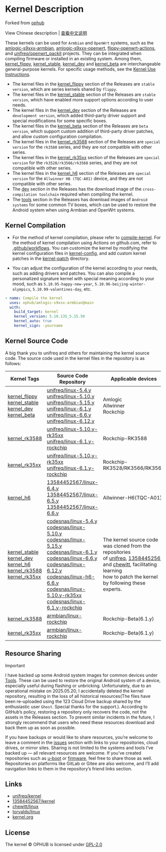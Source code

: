 # Kernel Description

Forked from [ophub](https://github.com/ophub)

View Chinese description  |  [查看中文说明](README.cn.md)

These kernels can be used for `Armbian` and `OpenWrt` systems, such as the [amlogic-s9xxx-armbian](https://github.com/ophub/amlogic-s9xxx-armbian), [amlogic-s9xxx-openwrt](https://github.com/ophub/amlogic-s9xxx-openwrt), [flippy-openwrt-actions](https://github.com/ophub/flippy-openwrt-actions), and [unifreq/openwrt_packit](https://github.com/unifreq/openwrt_packit) projects. They can be integrated when compiling firmware or installed in an existing system. Among them, [kernel_flippy](https://github.com/ophub/kernel/releases/tag/kernel_flippy), [kernel_stable](https://github.com/ophub/kernel/releases/tag/kernel_stable), [kernel_dev](https://github.com/ophub/kernel/releases/tag/kernel_dev) and [kernel_beta](https://github.com/ophub/kernel/releases/tag/kernel_beta) are interchangeable general-purpose kernels. For specific usage methods, see the [Kernel Use Instructions](https://github.com/ophub/amlogic-s9xxx-armbian/tree/main/compile-kernel).

- The kernel files in the [kernel_flippy](https://github.com/ophub/kernel/releases/tag/kernel_flippy) section of the Releases are `stable version`, which are series kernels shared by `flippy`.
- The kernel files in the [kernel_stable](https://github.com/ophub/kernel/releases/tag/kernel_stable) section of the Releases are `stable version`, which have enabled more support options according to user needs.
- The kernel files in the [kernel_dev](https://github.com/ophub/kernel/releases/tag/kernel_dev) section of the Releases are `development version`, which added third-party driver support and special modifications for some specific boxes.
- The kernel files in the [kernel_beta](https://github.com/ophub/kernel/releases/tag/kernel_beta) section of the Releases are `beta version`, which support custom addition of third-party driver patches, and allow custom configuration compilation.
- The kernel files in the [kernel_rk3588](https://github.com/ophub/kernel/releases/tag/kernel_rk3588) section of the Releases are `special version` for the `rk3588` series, and they are not compatible with other series.
- The kernel files in the [kernel_rk35xx](https://github.com/ophub/kernel/releases/tag/kernel_rk35xx) section of the Releases are `special version` for the `rk3528/rk3566/rk3568` series, and they are not compatible with other series.
- The kernel files in the [kernel_h6](https://github.com/ophub/kernel/releases/tag/kernel_h6) section of the Releases are `special version` for the `Allwinner H6 (TQC-A01)` device, and they are not compatible with other series.
- The [dev](https://github.com/ophub/kernel/releases/tag/dev) section in the Releases has the download image of the `cross-compilation toolchain` required when compiling the kernel.
- The [tools](https://github.com/ophub/kernel/releases/tag/tools) section in the Releases has download images of `Android systems` for some common TV boxes, which can be used to restore the Android system when using Armbian and OpenWrt systems.


## Kernel Compilation

- For the method of kernel compilation, please refer to [compile-kernel](https://github.com/ophub/amlogic-s9xxx-armbian/tree/main/compile-kernel). For the method of kernel compilation using Actions on github.com, refer to [.github/workflows](.github/workflows). You can customize the kernel by modifying the kernel configuration files in [kernel-config](kernel-config), and add custom kernel patches in the [kernel-patch](kernel-patch) directory.

- You can adjust the configuration of the kernel according to your needs, such as adding drivers and patches. You can also compile a personalized signature kernel with special meaning according to your mood, such as `5.10.95-happy-new-year`, `5.10.96-beijing-winter-olympics`, `5.10.99-valentines-day`, etc.

```yaml
- name: Compile the kernel
  uses: ophub/amlogic-s9xxx-armbian@main
  with:
    build_target: kernel
    kernel_version: 5.10.135_5.15.50
    kernel_auto: true
    kernel_sign: -yourname
```

## Kernel Source Code

A big thank you to unifreq and others for maintaining the kernel source code. The source code used in the kernel files in the repository is as follows:

| Kernel Tags   | Source Code Repository  | Applicable devices      |
| ------------- | ----------------------- | ----------------------- |
| [kernel_flippy](https://github.com/ophub/kernel/releases/tag/kernel_flippy)<br>[kernel_stable](https://github.com/ophub/kernel/releases/tag/kernel_stable)<br>[kernel_dev](https://github.com/ophub/kernel/releases/tag/kernel_dev)<br>[kernel_beta](https://github.com/ophub/kernel/releases/tag/kernel_beta) | [unifreq/linux-5.4.y](https://github.com/unifreq/linux-5.4.y)<br>[unifreq/linux-5.10.y](https://github.com/unifreq/linux-5.10.y)<br>[unifreq/linux-5.15.y](https://github.com/unifreq/linux-5.15.y)<br>[unifreq/linux-6.1.y](https://github.com/unifreq/linux-6.1.y)<br>[unifreq/linux-6.6.y](https://github.com/unifreq/linux-6.6.y)<br>[unifreq/linux-6.12.y](https://github.com/unifreq/linux-6.12.y) | Amlogic<br>Allwinner<br>Rockchip |
| [kernel_rk3588](https://github.com/ophub/kernel/releases/tag/kernel_rk3588) | [unifreq/linux-5.10.y-rk35xx](https://github.com/unifreq/linux-5.10.y-rk35xx)<br>[unifreq/linux-6.1.y-rockchip](https://github.com/unifreq/linux-6.1.y-rockchip) | Rockchip-RK3588 |
| [kernel_rk35xx](https://github.com/ophub/kernel/releases/tag/kernel_rk35xx) | [unifreq/linux-5.10.y-rk35xx](https://github.com/unifreq/linux-5.10.y-rk35xx)<br>[unifreq/linux-6.1.y-rockchip](https://github.com/unifreq/linux-6.1.y-rockchip) | Rockchip-RK3528/RK3566/RK3568 |
| [kernel_h6](https://github.com/ophub/kernel/releases/tag/kernel_h6) | [13584452567/linux-6.4.y](https://github.com/13584452567/linux-6.4.y)<br>[13584452567/linux-6.5.y](https://github.com/13584452567/linux-6.5.y)<br>[13584452567/linux-6.6.y](https://github.com/13584452567/linux-6.6.y) | Allwinner-H6(TQC-A01) |
| [kernel_stable](https://github.com/ophub/kernel/releases/tag/kernel_stable)<br>[kernel_dev](https://github.com/ophub/kernel/releases/tag/kernel_dev)<br>[kernel_h6](https://github.com/ophub/kernel/releases/tag/kernel_h6)<br>[kernel_rk3588](https://github.com/ophub/kernel/releases/tag/kernel_rk3588)<br>[kernel_rk35xx](https://github.com/ophub/kernel/releases/tag/kernel_rk35xx) | [codesnas/linux-5.4.y](https://github.com/codesnas/linux-5.4.y)<br>[codesnas/linux-5.10.y](https://github.com/codesnas/linux-5.10.y)<br>[codesnas/linux-5.15.y](https://github.com/codesnas/linux-5.15.y)<br>[codesnas/linux-6.1.y](https://github.com/codesnas/linux-6.1.y)<br>[codesnas/linux-6.6.y](https://github.com/codesnas/linux-6.6.y)<br>[codesnas/linux-6.12.y](https://github.com/codesnas/linux-6.12.y)<br>[codesnas/linux-h6-6.6.y](https://github.com/codesnas/linux-h6-6.6.y)<br>[codesnas/linux-5.10.y-rk35xx](https://github.com/codesnas/linux-5.10.y-rk35xx)<br>[codesnas/linux-6.1.y-rockchip](https://github.com/codesnas/linux-6.1.y-rockchip) | The kernel source code was cloned from the repositories <br>of [unifreq](https://github.com/unifreq), [13584452567](https://github.com/13584452567) and [chewitt](https://github.com/chewitt/linux), facilitating learning <br>how to patch the kernel by following these experts. |
| [kernel_rk3588](https://github.com/ophub/kernel/releases/tag/kernel_rk3588) | [armbian/linux-rockchip](https://github.com/armbian/linux-rockchip) | Rockchip-Beta(6.1.y) |
| [kernel_rk35xx](https://github.com/ophub/kernel/releases/tag/kernel_rk35xx) | [armbian/linux-rockchip](https://github.com/armbian/linux-rockchip) | Rockchip-Beta(6.1.y) |


## Resource Sharing

> [!IMPORTANT]
> I have backed up some Android system images for common devices under [Tools](https://github.com/ophub/kernel/releases/tag/tools). These can be used to restore the original Android system of a device, especially useful during flashing or unbricking. Unfortunately, due to an operational mistake on 2025.05.20, I accidentally deleted the kernel repository, resulting in the loss of all historical resources(The files have been re-uploaded using the 123 Cloud Drive backup shared by the enthusiastic user `Ghost`. Special thanks for the support.). According to GitHub’s policy, restoring a repository only recovers the code, not the assets in the Releases section. To prevent similar incidents in the future, I strongly recommend that users who need these resources download and back them up as soon as possible.
>
> If you have backups or would like to share resources, you’re welcome to leave a comment in the [issues](https://github.com/ophub/kernel/issues) section with links to your repositories, cloud drives, or mirror sites. Sharing is not limited to the systems and tools I’ve backed up — all relevant resources are welcome. If you’ve created repositories such as [u-boot](https://github.com/ophub/u-boot) or [firmware](https://github.com/ophub/firmware), feel free to share those as well. Repositories on platforms like GitLab or Gitee are also welcome, and I’ll add navigation links to them in the repository’s friend links section.


## Links

- [unifreq/kernel](https://github.com/unifreq)
- [13584452567/kernel](https://github.com/13584452567/linux-6.4.y)
- [chewitt/linux](https://github.com/chewitt/linux)
- [torvalds/linux](https://github.com/torvalds/linux)
- [kernel.org](https://kernel.org)

## License

The kernel © OPHUB is licensed under [GPL-2.0](https://github.com/ophub/kernel/blob/main/LICENSE)
